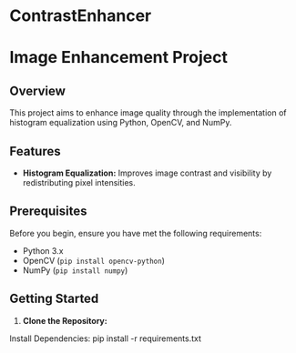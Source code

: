 # ContrastEnhancer
# Image Enhancement Project

## Overview

This project aims to enhance image quality through the implementation of histogram equalization using Python, OpenCV, and NumPy.

## Features

- **Histogram Equalization:** Improves image contrast and visibility by redistributing pixel intensities.

## Prerequisites

Before you begin, ensure you have met the following requirements:

- Python 3.x
- OpenCV (`pip install opencv-python`)
- NumPy (`pip install numpy`)

## Getting Started

1. **Clone the Repository:**
   
Install Dependencies:
pip install -r requirements.txt




